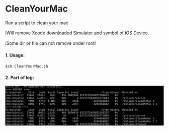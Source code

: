 # CleanYourMac
Run a script to clean your mac

ℹ️Will remove Xcode downloaded Simulator and symbol of iOS Device.

ℹ️Some dir or file can not remove under root!

#### 1. Usage:

```shell
$sh CleanYourMac.sh
```

#### 2. Part of log:
![](log.jpg)
